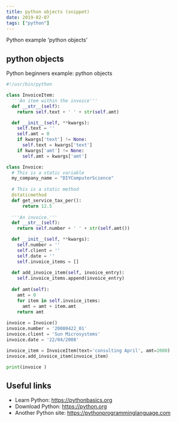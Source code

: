 ```yaml
---
title: python objects (snippet)
date: 2019-02-07
tags: ["python"]
---
```

Python example 'python objects'


## python objects

Python beginners example: python objects

```python
#!/usr/bin/python

class InvoiceItem:
  '''An item within the invoice'''
  def __str__(self):
    return self.text + ' ' + str(self.amt)    

  def __init__(self, **kwargs):
    self.text = ''
    self.amt = 0
    if kwargs['text'] != None:
      self.text = kwargs['text']
    if kwargs['amt'] != None:
      self.amt = kwargs['amt']

class Invoice:
  # This is a static variable
  my_company_name = "DIYComputerScience"
  
  # This is a static method
  @staticmethod
  def get_service_tax_per():
      return 12.5
  
  '''An invoice.'''
  def __str__(self):
    return self.number + ' ' + str(self.amt())

  def __init__(self, **kwargs):
    self.number = ''
    self.client = ''
    self.date = ''
    self.invoice_items = []
    
  def add_invoice_item(self, invoice_entry):
    self.invoice_items.append(invoice_entry)
  
  def amt(self):
    amt = 0
    for item in self.invoice_items:
      amt = amt + item.amt
    return amt
  
invoice = Invoice()
invoice.number = '20080422_01'
invoice.client = 'Sun Microsystems'
invoice.date = '22/04/2008'

invoice_item = InvoiceItem(text='consulting April', amt=2000)
invoice.add_invoice_item(invoice_item)

print(invoice )


```

## Useful links

- Learn Python: https://pythonbasics.org
- Download Python: https://python.org
- Another Python site: https://pythonprogramminglanguage.com
